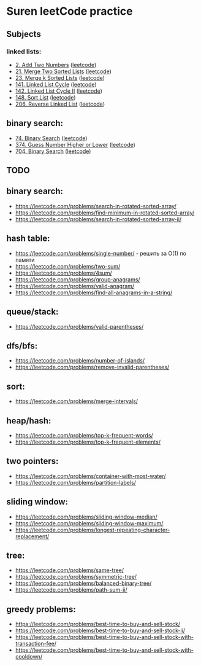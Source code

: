 # Suren leetCode practice

## Subjects

### linked lists:
- [2. Add Two Numbers](problems/2-add-two-numbers) \([leetcode](https://leetcode.com/problems/add-two-numbers/)\)
- [21. Merge Two Sorted Lists](problems/21-merge-two-sorted-lists) \([leetcode](https://leetcode.com/problems/merge-two-sorted-lists/)\)
- [23. Merge k Sorted Lists](problems/23-merge-k-sorted-lists) \([leetcode](https://leetcode.com/problems/merge-k-sorted-lists/)\)
- [141. Linked List Cycle](problems/141-linked-list-cycle) \([leetcode](https://leetcode.com/problems/linked-list-cycle/)\)
- [142. Linked List Cycle II](problems/142-linked-list-cycle-ii) \([leetcode](https://leetcode.com/problems/linked-list-cycle-ii/)\)
- [148. Sort List](problems/148-sort-list) \([leetcode](https://leetcode.com/problems/sort-list/)\)
- [206. Reverse Linked List](problems/206-reverse-linked-list) \([leetcode](https://leetcode.com/problems/reverse-linked-list/)\)


## binary search:
- [74. Binary Search](problems/74-search-a-2d-matrix) \([leetcode](https://leetcode.com/problems/search-a-2d-matrix/)\)
- [374. Guess Number Higher or Lower](problems/374-guess-number-higher-or-lower) \([leetcode](https://leetcode.com/problems/guess-number-higher-or-lower/)\)
- [704. Binary Search](problems/704-binary-search) \([leetcode](https://leetcode.com/problems/binary-search/)\)

## TODO
 
## binary search:
- https://leetcode.com/problems/search-in-rotated-sorted-array/
- https://leetcode.com/problems/find-minimum-in-rotated-sorted-array/
- https://leetcode.com/problems/search-in-rotated-sorted-array-ii/
 
## hash table:
- https://leetcode.com/problems/single-number/ - решить за O(1) по памяти
- https://leetcode.com/problems/two-sum/
- https://leetcode.com/problems/4sum/
- https://leetcode.com/problems/group-anagrams/
- https://leetcode.com/problems/valid-anagram/
- https://leetcode.com/problems/find-all-anagrams-in-a-string/

## queue/stack:
- https://leetcode.com/problems/valid-parentheses/

## dfs/bfs:
- https://leetcode.com/problems/number-of-islands/
- https://leetcode.com/problems/remove-invalid-parentheses/
 
## sort:
- https://leetcode.com/problems/merge-intervals/
 
## heap/hash:
- https://leetcode.com/problems/top-k-frequent-words/
- https://leetcode.com/problems/top-k-frequent-elements/
 
## two pointers:
- https://leetcode.com/problems/container-with-most-water/
- https://leetcode.com/problems/partition-labels/
 
## sliding window:
- https://leetcode.com/problems/sliding-window-median/
- https://leetcode.com/problems/sliding-window-maximum/
- https://leetcode.com/problems/longest-repeating-character-replacement/
 
## tree:
- https://leetcode.com/problems/same-tree/
- https://leetcode.com/problems/symmetric-tree/
- https://leetcode.com/problems/balanced-binary-tree/
- https://leetcode.com/problems/path-sum-ii/
 
## greedy problems:
- https://leetcode.com/problems/best-time-to-buy-and-sell-stock/
- https://leetcode.com/problems/best-time-to-buy-and-sell-stock-ii/
- https://leetcode.com/problems/best-time-to-buy-and-sell-stock-with-transaction-fee/
- https://leetcode.com/problems/best-time-to-buy-and-sell-stock-with-cooldown/
